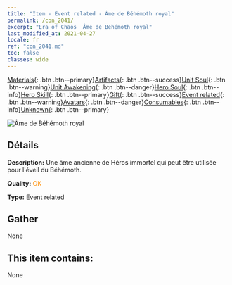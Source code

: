 ```yaml
---
title: "Item - Event related - Âme de Béhémoth royal"
permalink: /con_2041/
excerpt: "Era of Chaos  Âme de Béhémoth royal"
last_modified_at: 2021-04-27
locale: fr
ref: "con_2041.md"
toc: false
classes: wide
---
```

 [Materials](/ItemsFR/){: .btn .btn--primary}[Artifacts](/ItemsFR/Artifacts/){: .btn .btn--success}[Unit Soul](/ItemsFR/UnitSoul/){: .btn .btn--warning}[Unit Awakening](/ItemsFR/UnitAwakening/){: .btn .btn--danger}[Hero Soul](/ItemsFR/HeroSoul/){: .btn .btn--info}[Hero Skill](/ItemsFR/HeroSkill/){: .btn .btn--primary}[Gift](/ItemsFR/Gift/){: .btn .btn--success}[Event related](/ItemsFR/Events/){: .btn .btn--warning}[Avatars](/ItemsFR/Avatars/){: .btn .btn--danger}[Consumables](/ItemsFR/Consumables/){: .btn .btn--info}[Unknown](/ItemsFR/Unknown/){: .btn .btn--primary}

 ![Âme de Béhémoth royal](/images/t/juexing_407.png)

## Détails
 **Description:** Une âme ancienne de Héros immortel qui peut être utilisée pour l'éveil du Béhémoth.

 **Quality:** <span style="color: #FF8C00">OK</span>

 **Type:** Event related

## Gather

  None

## This item contains:

  None

